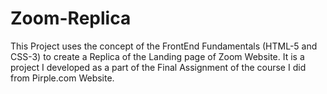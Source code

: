 # Zoom-Replica
This Project uses the concept of the FrontEnd Fundamentals (HTML-5 and CSS-3) to create a Replica of the Landing page of Zoom Website. It is a project I developed as a part of the Final Assignment of the course I did from Pirple.com Website.
